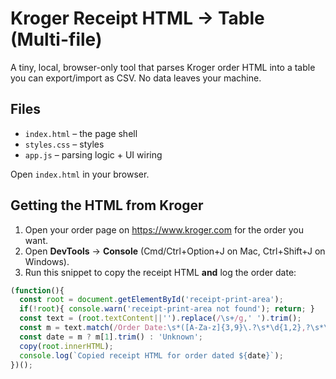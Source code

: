 # Kroger Receipt HTML → Table (Multi-file)


A tiny, local, browser-only tool that parses Kroger order HTML into a table you can export/import as CSV. No data leaves your machine.


## Files
- `index.html` – the page shell
- `styles.css` – styles
- `app.js` – parsing logic + UI wiring


Open `index.html` in your browser.


## Getting the HTML from Kroger
1. Open your order page on https://www.kroger.com for the order you want.
2. Open **DevTools** → **Console** (Cmd/Ctrl+Option+J on Mac, Ctrl+Shift+J on Windows).
3. Run this snippet to copy the receipt HTML **and** log the order date:


```js
(function(){
  const root = document.getElementById('receipt-print-area');
  if(!root){ console.warn('receipt-print-area not found'); return; }
  const text = (root.textContent||'').replace(/\s+/g,' ').trim();
  const m = text.match(/Order Date:\s*([A-Za-z]{3,9}\.?\s*\d{1,2},?\s*\d{4})/);
  const date = m ? m[1].trim() : 'Unknown';
  copy(root.innerHTML);
  console.log(`Copied receipt HTML for order dated ${date}`);
})();